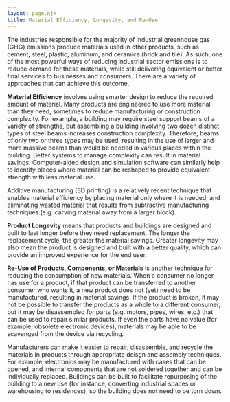 ```yaml
---
layout: page.njk
title: Material Efficiency, Longevity, and Re-Use
---
```

The industries responsible for the majority of industrial greenhouse gas (GHG) emissions produce materials used in other products, such as cement, steel, plastic, aluminum, and ceramics (brick and tile).  As such, one of the most powerful ways of reducing industrial sector emissions is to reduce demand for these materials, while still delivering equivalent or better final services to businesses and consumers.  There are a variety of approaches that can achieve this outcome.

**Material Efficiency** involves using smarter design to reduce the required amount of material.  Many products are engineered to use more material than they need, sometimes to reduce manufacturing or construction complexity.  For example, a building may require steel support beams of a variety of strengths, but assembling a building involving two dozen distinct types of steel beams increases construction complexity.  Therefore, beams of only two or three types may be used, resulting in the use of larger and more massive beams than would be needed in various places within the building.  Better systems to manage complexity can result in material savings.  Computer-aided design and simulation software can similarly help to identify places where material can be reshaped to provide equivalent strength with less material use.

Additive manufacturing (3D printing) is a relatively recent technique that enables material efficiency by placing material only where it is needed, and eliminating wasted material that results from subtractive manufacturing techniques (e.g. carving material away from a larger block).

**Product Longevity** means that products and buildings are designed and built to last longer before they need replacement.  The longer the replacement cycle, the greater the material savings.  Greater longevity may also mean the product is designed and built with a better quality, which can provide an improved experience for the end user.

**Re-Use of Products, Components, or Materials** is another technique for reducing the consumption of new materials.  When a consumer no longer has use for a product, if that product can be transferred to another consumer who wants it, a new product does not (yet) need to be manufactured, resulting in material savings.  If the product is broken, it may not be possible to transfer the products as a whole to a different consumer, but it may be disassembled for parts (e.g. motors, pipes, wires, etc.) that can be used to repair similar products.  If even the parts have no value (for example, obsolete electronic devices), materials may be able to be scavenged from the device via recycling.

Manufacturers can make it easier to repair, disassemble, and recycle the materials in products through appropriate deisgn and assembly techniques.  For example, electronics may be manufactured with cases that can be opened, and internal components that are not soldered together and can be individually replaced.  Buildings can be built to facilitate repurposing of the building to a new use (for instance, converting industrial spaces or warehousing to residences), so the building does not need to be torn down.
